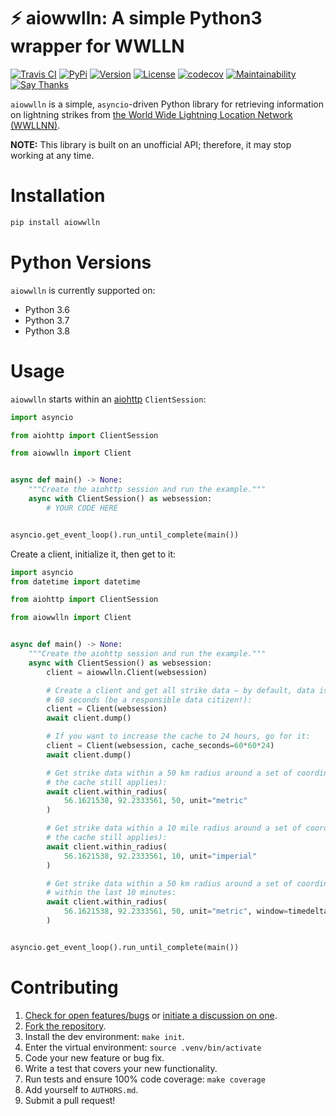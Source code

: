# ⚡️ aiowwlln: A simple Python3 wrapper for WWLLN

[![Travis CI](https://travis-ci.org/bachya/aiowwlln.svg?branch=master)](https://travis-ci.org/bachya/aiowwlln)
[![PyPi](https://img.shields.io/pypi/v/aiowwlln.svg)](https://pypi.python.org/pypi/aiowwlln)
[![Version](https://img.shields.io/pypi/pyversions/aiowwlln.svg)](https://pypi.python.org/pypi/aiowwlln)
[![License](https://img.shields.io/pypi/l/aiowwlln.svg)](https://github.com/bachya/aiowwlln/blob/master/LICENSE)
[![codecov](https://codecov.io/gh/bachya/aiowwlln/branch/dev/graph/badge.svg)](https://codecov.io/gh/bachya/aiowwlln)
[![Maintainability](https://api.codeclimate.com/v1/badges/e78f0ba106cbe14bfcea/maintainability)](https://codeclimate.com/github/bachya/aiowwlln/maintainability)
[![Say Thanks](https://img.shields.io/badge/SayThanks-!-1EAEDB.svg)](https://saythanks.io/to/bachya)

`aiowwlln` is a simple, `asyncio`-driven Python library for retrieving information on
lightning strikes from
[the World Wide Lightning Location Network (WWLLNN)](http://wwlln.net/).

**NOTE:** This library is built on an unofficial API; therefore, it may stop working at
any time.

# Installation

```python
pip install aiowwlln
```

# Python Versions

`aiowwlln` is currently supported on:

* Python 3.6
* Python 3.7
* Python 3.8

# Usage

`aiowwlln` starts within an
[aiohttp](https://aiohttp.readthedocs.io/en/stable/) `ClientSession`:

```python
import asyncio

from aiohttp import ClientSession

from aiowwlln import Client


async def main() -> None:
    """Create the aiohttp session and run the example."""
    async with ClientSession() as websession:
        # YOUR CODE HERE


asyncio.get_event_loop().run_until_complete(main())
```

Create a client, initialize it, then get to it:

```python
import asyncio
from datetime import datetime

from aiohttp import ClientSession

from aiowwlln import Client


async def main() -> None:
    """Create the aiohttp session and run the example."""
    async with ClientSession() as websession:
        client = aiowwlln.Client(websession)

        # Create a client and get all strike data – by default, data is cached for
        # 60 seconds (be a responsible data citizen!):
        client = Client(websession)
        await client.dump()

        # If you want to increase the cache to 24 hours, go for it:
        client = Client(websession, cache_seconds=60*60*24)
        await client.dump()

        # Get strike data within a 50 km radius around a set of coordinates (note that
        # the cache still applies):
        await client.within_radius(
            56.1621538, 92.2333561, 50, unit="metric"
        )

        # Get strike data within a 10 mile radius around a set of coordinates (note that
        # the cache still applies):
        await client.within_radius(
            56.1621538, 92.2333561, 10, unit="imperial"
        )

        # Get strike data within a 50 km radius around a set of coordinates _and_
        # within the last 10 minutes:
        await client.within_radius(
            56.1621538, 92.2333561, 50, unit="metric", window=timedelta(minutes=10)
        )


asyncio.get_event_loop().run_until_complete(main())
```

# Contributing

1. [Check for open features/bugs](https://github.com/bachya/aiowwlln/issues)
  or [initiate a discussion on one](https://github.com/bachya/aiowwlln/issues/new).
2. [Fork the repository](https://github.com/bachya/aiowwlln/fork).
3. Install the dev environment: `make init`.
4. Enter the virtual environment: `source .venv/bin/activate`
5. Code your new feature or bug fix.
6. Write a test that covers your new functionality.
7. Run tests and ensure 100% code coverage: `make coverage`
8. Add yourself to `AUTHORS.md`.
9. Submit a pull request!
